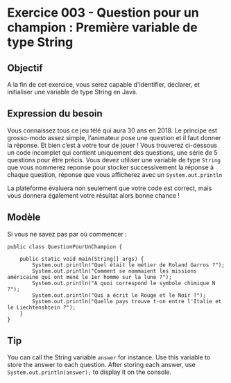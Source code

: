 # Exercice 003 - Question pour un champion : Première variable de type String

## Objectif
A la fin de cet exercice, vous serez capable d'identifier, déclarer, et initialiser une variable de type String en Java.

## Expression du besoin
Vous connaissez tous ce jeu télé qui aura 30 ans en 2018. Le principe est grosso-modo assez simple, l’animateur pose une question et il faut donner la réponse.
Et bien c’est à votre tour de jouer !
Vous trouverez ci-dessous un code incomplet qui contient uniquement des questions, une série de 5 questions pour être précis.
Vous devez utiliser une variable de type `String` que vous nommerez reponse pour stocker successivement la réponse à chaque question, réponse que vous afficherez avec un `System.out.println`

La plateforme évaluera non seulement que votre code est correct, mais vous donnera également votre résultat alors bonne chance !

## Modèle
Si vous ne savez pas par où commencer :

    public class QuestionPourUnChampion {

        public static void main(String[] args) {
            System.out.println("Quel était le métier de Roland Garros ?");
            System.out.println("Comment se nommaient les missions américaine qui ont mené le 1er homme sur la lune ?");
            System.out.println("A quoi correspond le symbole chimique N ?");
            System.out.println("Qui a écrit le Rouge et le Noir ?");
            System.out.println("Quelle pays trouve t-on entre l'Italie et le Liechtenshtein ?");
        }
    }

## Tip
You can call the String variable `answer` for instance. 
Use this variable to store the answer to each question. 
After storing each answer, use `System.out.println(answer);` to display it on the console.